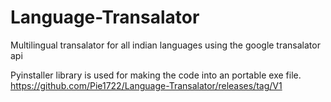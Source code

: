 # Language-Transalator
Multilingual transalator for all indian languages using the google transalator api

Pyinstaller library is used for making the code into an portable exe file.
https://github.com/Pie1722/Language-Transalator/releases/tag/V1
